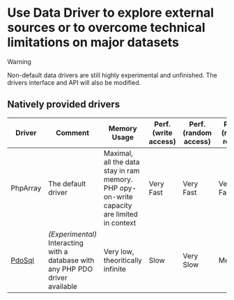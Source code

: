 # Use Data Driver to explore external sources or to overcome technical limitations on major datasets
> [!WARNING]
> Non-default data drivers are still highly experimental and unfinished. The drivers interface and API will also be modified.

## Natively provided drivers
|Driver|Comment|Memory Usage|Perf. (write access)|Perf. (random access)|Perf. (mass read)|Aggregate Functions
|---|---|---|---|---|---|---
| PhpArray | The default driver | Maximal, all the data stay in ram memory. PHP opy-on-write capacity are limited in context | Very Fast | Very Fast | Vert Fast | Very Fast | Moderately slow, some of them can cause huge memory usage (unique value...)
| [PdoSql](Pdo_Sql_driver) | _(Experimental)_ Interacting with a database with any PHP PDO driver available | Very low, theoritically infinite | Slow | Very Slow | Medium | Slow (some function can be further optimized)